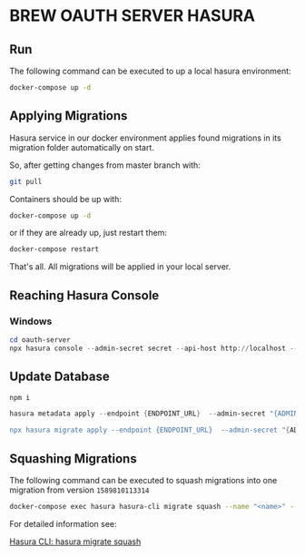 # BREW OAUTH SERVER HASURA

## Run

The following command can be executed to up a local hasura environment:

```bash
docker-compose up -d
```

## Applying Migrations

Hasura service in our docker environment applies found migrations in its migration folder automatically on start.

So, after getting changes from master branch with:

```bash
git pull
```

Containers should be up with:

```bash
docker-compose up -d
```

or if they are already up, just restart them:

```bash
docker-compose restart
```

That's all. All migrations will be applied in your local server.

## Reaching Hasura Console

### Windows

```powershell
cd oauth-server
npx hasura console --admin-secret secret --api-host http://localhost --api-port 9693
```

## Update Database

```powershell
npm i

hasura metadata apply --endpoint {ENDPOINT_URL}  --admin-secret "{ADMIN_SECRET}"" --project oauth-server

npx hasura migrate apply --endpoint {ENDPOINT_URL}  --admin-secret "{ADMIN_SECRET}"" --project oauth-server --database-name oauth
```

## Squashing Migrations

The following command can be executed to squash migrations into one migration from version `1589810113314`

```bash
docker-compose exec hasura hasura-cli migrate squash --name "<name>" --from 1589810113314
```

For detailed information see:

[Hasura CLI: hasura migrate squash](https://hasura.io/docs/1.0/graphql/manual/hasura-cli/hasura_migrate_squash.html)

